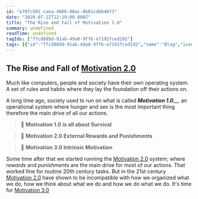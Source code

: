 ```yaml
---
id: "e707c501-caea-460b-90ac-8b81cdbb46f3"
date: "2020-07-22T12:19:00.000Z"
title: "The Rise and Fall of Motivation 2.0"
summary: undefined
readTime: undefined
tagIds: ["ffcd889d-91ab-49a0-9ff6-e7192fced192"]
tags: [{"id":"ffcd889d-91ab-49a0-9ff6-e7192fced192","name":"Blog","icon":"🌐"}]
--- 
```

 
## The Rise and Fall of [Motivation 2.0](https://www.notion.so/82c0fc2b6cf045d6abb25ad5b909b32b) 


Much like computers, people and society have their own operating system. A set of rules and habits where they lay the foundation off their actions on.


A long time ago, society used to run on what is called _**Motivation 1.0**__,_ an operational system where hunger and sex is the most important thing therefore the main drive of all our actions. 


> 🍖 **Motivation 1.0** **is all about Survival**


> 🥕 **Motivation 2.0** **External Rewards and Punishments**


> 🧠 **Motivation 3.0** **Intrinsic Motivation**


Some time after that we started running the [Motivation 2.0](https://www.notion.so/82c0fc2b6cf045d6abb25ad5b909b32b)  system, where _rewards_ and _punishments_ are the main drive for most of our actions. That worked fine for routine 20th century tasks. But in the 21st century [Motivation 2.0](https://www.notion.so/82c0fc2b6cf045d6abb25ad5b909b32b)  have shown to be incompatible with how we organized what we do, how we think about what we do and how we do what we do. It's time for [Motivation 3.0](https://www.notion.so/139e744075894ebab14ab61147506603) 

